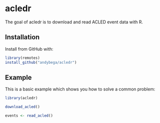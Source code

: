 
<!-- README.md is generated from README.Rmd. Please edit that file -->

# acledr

<!-- badges: start -->

<!-- badges: end -->

The goal of acledr is to download and read ACLED event data with R.

## Installation

Install from GitHub with:

``` r
library(remotes)
install_github("andybega/acledr")
```

<!--
You can install the released version of acledr from [CRAN](https://CRAN.R-project.org) with:

``` r
install.packages("acledr")
```
-->

## Example

This is a basic example which shows you how to solve a common problem:

``` r
library(acledr)

download_acled()

events <- read_acled()
```
